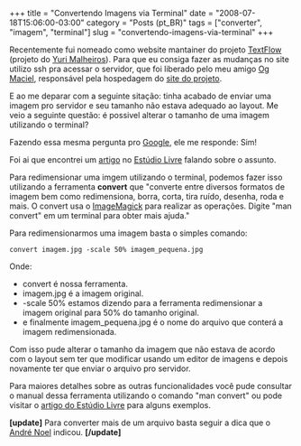 +++
title = "Convertendo Imagens via Terminal"
date = "2008-07-18T15:06:00-03:00"
category = "Posts (pt_BR)"
tags = ["converter", "imagem", "terminal"]
slug = "convertendo-imagens-via-terminal"
+++

Recentemente fui nomeado como website mantainer do projeto
[TextFlow](http://textflow.gnulinuxbrasil.org) (projeto do [Yuri
Malheiros](http://ylog.blogspot.com/)). Para que eu consiga fazer as mudanças
no site utilizo ssh pra acessar o servidor, que foi liberado pelo meu amigo [Og
Maciel](http://blog.ogmaciel.com/), responsável pela hospedagem do [site do
projeto](http://textflow.gnulinuxbrasil.org).

E ao me deparar com a seguinte sitação: tinha acabado de enviar uma imagem pro
servidor e seu tamanho não estava adequado ao layout. Me veio a seguinte
questão: é possivel alterar o tamanho de uma imagem utilizando o terminal?

Fazendo essa mesma pergunta pro [Google](http://google.com.br), ele me
responde: Sim!

Foi ai que encontrei um
[artigo](http://estudiolivre.org/tiki-index.php?page=ConverterImagens) no
[Estúdio Livre](http://estudiolivre.org) falando sobre o assunto.

Para redimensionar uma imgem utilizando o terminal, podemos fazer isso
utilizando a ferramenta **convert** que "converte entre diversos formatos de
imagem bem como redimensiona, borra, corta, tira ruído, desenha, roda e mais. O
convert usa o
[ImageMagick](http://estudiolivre.org/tiki-index.php?page=ImageMagick) para
realizar as operações. Digite "man convert" em um terminal para obter mais
ajuda."

Para redimensionarmos uma imagem basta o simples comando:

```console
convert imagem.jpg -scale 50% imagem_pequena.jpg
```

Onde:

-  convert é nossa ferramenta.
-  imagem.jpg é a imagem original.
-  -scale 50% estamos dizendo para a ferramenta redimensionar a imagem
   original para 50% do tamanho original.
-  e finalmente imagem_pequena.jpg é o nome do arquivo que conterá a
   imagem redimensionada.

Com isso pude alterar o tamanho da imagem que não estava de acordo com o layout
sem ter que modificar usando um editor de imagens e depois novamente ter que
enviar o arquivo pro servidor.

Para maiores detalhes sobre as outras funcionalidades você pude consultar o
manual dessa ferramenta utilizando o comando "man convert" ou pode visitar o
[artigo do Estúdio
Livre](http://estudiolivre.org/tiki-index.php?page=ConverterImagens) para
alguns exemplos.

**[update]** Para converter mais de um arquivo basta seguir a dica que o [André
Noel](http://andrenoel.com.br/) indicou. **[/update]**
